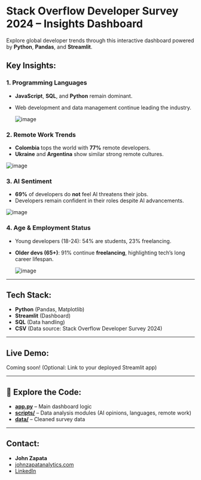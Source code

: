 #  Stack Overflow Developer Survey 2024 – Insights Dashboard

Explore global developer trends through this interactive dashboard powered by **Python**, **Pandas**, and **Streamlit**.

##  Key Insights:

### 1. **Programming Languages**
- **JavaScript**, **SQL**, and **Python** remain dominant.
- Web development and data management continue leading the industry.

  ![image](https://github.com/user-attachments/assets/2ba62e25-d819-43e0-8ded-02d06fa05d8b)


### 2. **Remote Work Trends**
- **Colombia** tops the world with **77%** remote developers.
- **Ukraine** and **Argentina** show similar strong remote cultures.
  
 ![image](https://github.com/user-attachments/assets/b9f58812-441d-438c-811c-f0d1dc2107b9)



### 3. **AI Sentiment**
- **69%** of developers do **not** feel AI threatens their jobs.
- Developers remain confident in their roles despite AI advancements.

 ![image](https://github.com/user-attachments/assets/9f826e23-0b2d-4893-9e08-c50a0fbe81fc)



### 4. **Age & Employment Status**
- Young developers (18-24): 54% are students, 23% freelancing.
- **Older devs (65+)**: 91% continue **freelancing**, highlighting tech’s long career lifespan.

  ![image](https://github.com/user-attachments/assets/e0a77399-cd1a-46b8-8b8c-a91d57f7eb7f)

---

##  Tech Stack:
- **Python** (Pandas, Matplotlib)
- **Streamlit** (Dashboard)
- **SQL** (Data handling)
- **CSV** (Data source: Stack Overflow Developer Survey 2024)

---

##  Live Demo:
Coming soon! (Optional: Link to your deployed Streamlit app)

---

## 📂 Explore the Code:
- **[app.py](app.py)** – Main dashboard logic
- **[scripts/](scripts/)** – Data analysis modules (AI opinions, languages, remote work)
- **[data/](data/)** – Cleaned survey data

---

##  Contact:
- **John Zapata**  
- [johnzapatanalytics.com](https://johnzapatanalytics.com)  
- [LinkedIn]([https://linkedin.com/in/john-zapata](https://www.linkedin.com/in/john-z-99698a115/))
